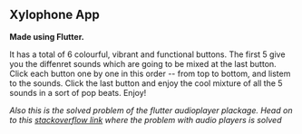## Xylophone App

**Made using Flutter.**

It has a total of 6 colourful, vibrant and functional buttons. The first 5 give you the diffenret sounds which are going to be mixed at the last button. Click each button one by one in this order -- from top to bottom, and listem to the sounds. Click the last button and enjoy the cool mixture of all the 5 sounds in a sort of pop beats. Enjoy!

*Also this is the solved problem of the flutter audioplayer plackage. Head on to this [stackoverflow link](https://stackoverflow.com/questions/67448034/module-was-compiled-with-an-incompatible-version-of-kotlin-the-binary-version) where the problem with audio players is solved*
